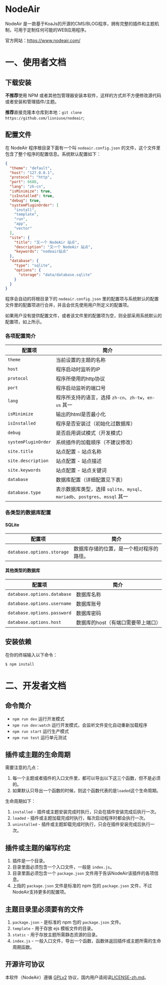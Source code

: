 # NodeAir

NodeAir 是一款基于KoaJs的开源的CMS/BLOG程序，拥有完整的插件和主题机制，可用于定制任何可能的WEB应用程序。

官方网站：https://www.nodeair.com/

# 一、使用者文档

## 下载安装

**不推荐**使用 NPM 或者其他包管理器安装本软件，这样的方式并不方便修改源代码或者安装和管理插件/主题。

**推荐**直接克隆本仓库到本地：``git clone https://github.com/lisniuse/nodeair``;

## 配置文件

在 NodeAir 程序根目录下面有一个叫 ``nodeair.config.json`` 的文件，这个文件里包含了整个程序的配置信息。系统默认配置如下：

```JSON
{
  "theme": "default",
  "host": "127.0.0.1",
  "protocol": "http",
  "port": 6688,
  "lang": "zh-cn",
  "isMinimize": true,
  "isInstalled": true,
  "debug": true,
  "systemPluginOrder": [
    "install",
    "template",
    "run",
    "app",
    "vector"
  ],
  "site": {
    "title": "又一个 NodeAir 站点",
    "description": "又一个 NodeAir 站点",
    "keywords": "nodeair站点"
  },
  "database": {
    "type": "sqlite",
    "options": {
      "storage": "data/database.sqlite"
    }
  }
}
```

程序会自动的将根目录下的 ``nodeair.config.json`` 里的配置项与系统默认的配置文件里的配置项进行合并，并且会优先使用用户所定义的配置项。

如果用户没有提供配置文件，或者该文件里的配置项为空，则全部采用系统默认的配置项，如上所示。

### 各项配置简介

配置项 | 简介
---|---
``theme`` | 当前设置的主题的名称
``host`` | 程序启动时监听的IP
``protocol`` | 程序所使用的http协议
``port`` | 程序启动监听的端口号
``lang`` | 程序所支持的语言，选择 ``zh-cn``、``zh-tw``，``en-us`` 其一
``isMinimize`` | 输出的html是否最小化
``isInstalled`` | 程序是否安装过（初始化过数据库）
``debug`` | 是否启用调试模式（开发模式）
``systemPluginOrder`` | 系统插件的加载顺序（不建议修改）
``site.title`` | 站点配置 - 站点名称
``site.description`` | 站点配置 - 站点描述
``site.keywords`` | 站点配置 - 站点关键词
``database`` | 数据库配置（详细配置见下表）
``database.type`` | 表示数据库类型，选择 ``sqlite``、``mysql``、``mariadb``、``postgres``、``mssql`` 其一

### 各类型的数据库配置

#### SQLite

配置项 | 简介
---|---
``database.options.storage`` | 数据库存储的位置，是一个相对程序的路径。

#### 其他类型的数据库

配置项 | 简介
---|---
``database.options.database`` | 数据库名称
``database.options.username`` | 数据库账号
``database.options.password`` | 数据库密码
``database.options.host`` | 数据库的host（有端口需要带上端口）

## 安装依赖

在你的终端输入以下命令：

```bash
$ npm install
```

# 二、开发者文档

## 命令简介

- ``npm run dev`` 运行开发模式
- ``npm run dev:watch`` 运行开发模式，会监听文件变化自动重新加载程序
- ``npm run start`` 运行生产模式
- ``npm run test`` 运行单元测试

## 插件或主题的生命周期

需要注意的几点：

1. 每一个主题或者插件的入口文件里，都可以导出以下这三个函数，但不是必须的。
2. 如果默认只导出一个函数的时候，则这个函数代表的是``loaded``这个生命周期。

生命周期如下：

1. ``installed`` - 插件或主题安装完成时执行，只会在插件安装完成后执行一次。
1. ``loaded`` - 插件或主题加载完成时执行，每次启动程序时都会执行一次。
1. ``uninstalled`` - 插件或主题卸载完成时执行，只会在插件安装完成后执行一次。

## 插件或主题的编写约定

1. 插件是一个目录。
1. 目录里面必须包含一个入口文件，一般是 ``index.js``。
1. 目录里面必须包含一个 ``package.json`` 文件用于告诉NodeAir该插件的各项信息。
1. 上指的 ``package.json`` 文件是标准的 npm 包的 ``package.json`` 文件，不过NodeAir支持更多的配置项。

## 主题目录里必须要有的文件

1. ``package.json`` - 是标准的 npm 包的 ``package.json`` 文件。
1. ``template`` - 用于存放 ejs 模板文件的目录。
1. ``static`` - 用于存放主题所需静态资源的目录。
1. ``index.js`` - 一般入口文件，导出一个函数，函数体返回插件或主题所需的生命周期函数。

## 开源许可协议

本软件（NodeAir）遵循 [GPLv2](https://www.gnu.org/licenses/old-licenses/gpl-2.0.en.html) 协议，国内用户请阅读[LICENSE-zh.md](/LICENSE-zh.md)。
